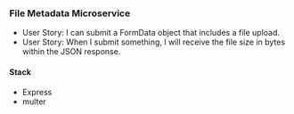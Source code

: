 ### File Metadata Microservice

* User Story: I can submit a FormData object that includes a file upload.
* User Story: When I submit something, I will receive the file size in bytes within the JSON response. 

#### Stack  

* Express
* multer


